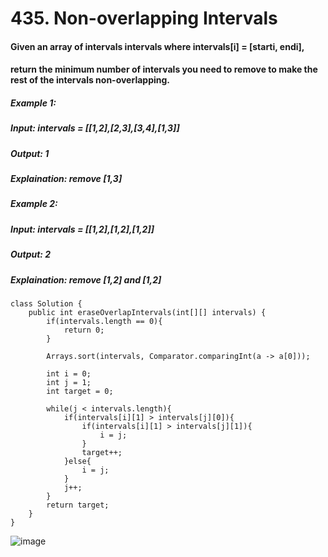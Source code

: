# 435. Non-overlapping Intervals

#### Given an array of intervals intervals where intervals[i] = [starti, endi],
#### return the minimum number of intervals you need to remove to make the rest of the intervals non-overlapping.

##### Example 1:
#####    Input: intervals = [[1,2],[2,3],[3,4],[1,3]]
#####    Output: 1
#####    Explaination: remove [1,3]
##### Example 2: 
#####    Input: intervals = [[1,2],[1,2],[1,2]]
#####    Output: 2
#####    Explaination: remove [1,2] and [1,2]


```
class Solution {
    public int eraseOverlapIntervals(int[][] intervals) {
        if(intervals.length == 0){
            return 0;
        }
        
        Arrays.sort(intervals, Comparator.comparingInt(a -> a[0]));
        
        int i = 0;
        int j = 1;
        int target = 0;
        
        while(j < intervals.length){
            if(intervals[i][1] > intervals[j][0]){
                if(intervals[i][1] > intervals[j][1]){
                    i = j;
                }
                target++;
            }else{
                i = j;
            }
            j++;
        }
        return target;
    }
}
```

![image](https://user-images.githubusercontent.com/97871497/197131232-1d607c11-040b-457b-b007-66014e8378cd.png)

